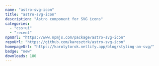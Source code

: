 ```yaml
---
name: "astro-svg-icon"
title: "astro-svg-icon"
description: "Astro component for SVG icons"
categories:
  - "css+ui"
  - "recent"
npmUrl: "https://www.npmjs.com/package/astro-svg-icon"
repoUrl: "https://github.com/karesztrk/astro-svg-icon"
homepageUrl: "https://karolytorok.netlify.app/blog/styling-an-svg/"
badge: "new"
downloads: 180
---
```

